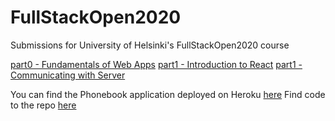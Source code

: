 # FullStackOpen2020
Submissions for University of Helsinki's FullStackOpen2020 course 

[part0 - Fundamentals of Web Apps](https://github.com/nambii-18/FullStackOpen2020/tree/master/part0)
[part1 - Introduction to React](https://github.com/nambii-18/FullStackOpen2020/tree/master/part1)
[part1 - Communicating with Server](https://github.com/nambii-18/FullStackOpen2020/tree/master/part2)

You can find the Phonebook application deployed on Heroku [here](https://peaceful-cliffs-04562.herokuapp.com/)
Find code to the repo [here](https://github.com/nambii-18/FullStackPhoneBook)